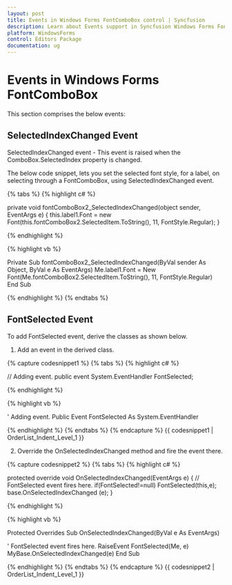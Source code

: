 ```yaml
---
layout: post
title: Events in Windows Forms FontComboBox control | Syncfusion
description: Learn about Events support in Syncfusion Windows Forms FontComboBox control, its elements and more details.
platform: WindowsForms
control: Editors Package
documentation: ug
---
```


# Events in Windows Forms FontComboBox

This section comprises the below events:

## SelectedIndexChanged Event

SelectedIndexChanged event - This event is raised when the ComboBox.SelectedIndex property is changed. 

The below code snippet, lets you set the selected font style, for a label, on selecting through a FontComboBox, using SelectedIndexChanged event.

{% tabs %}
{% highlight c# %}

private void fontComboBox2_SelectedIndexChanged(object sender, EventArgs e)
{
    this.label1.Font = new Font(this.fontComboBox2.SelectedItem.ToString(), 11, FontStyle.Regular);
}

{% endhighlight %}

{% highlight vb %}

Private Sub fontComboBox2_SelectedIndexChanged(ByVal sender As Object, ByVal e As EventArgs)
    Me.label1.Font = New Font(Me.fontComboBox2.SelectedItem.ToString(), 11, FontStyle.Regular)
End Sub

{% endhighlight %}
{% endtabs %}

## FontSelected Event

To add FontSelected event, derive the classes as shown below.

1. Add an event in the derived class.

{% capture codesnippet1 %}
{% tabs %}
{% highlight c# %}

// Adding event.
public event System.EventHandler FontSelected;

{% endhighlight %}

{% highlight vb %}

' Adding event.
Public Event FontSelected As System.EventHandler

{% endhighlight %}
{% endtabs %}
{% endcapture %}
{{ codesnippet1 | OrderList_Indent_Level_1 }} 

2. Override the OnSelectedIndexChanged method and fire the event there.

{% capture codesnippet2 %}
{% tabs %}
{% highlight c# %}

protected override void OnSelectedIndexChanged(EventArgs e) 
{
// FontSelected event fires here.
if(FontSelected!=null) FontSelected(this,e);
	base.OnSelectedIndexChanged (e);
}

{% endhighlight %}

{% highlight vb %}

Protected Overrides Sub OnSelectedIndexChanged(ByVal e As EventArgs)

' FontSelected event fires here.
RaiseEvent FontSelected(Me, e)
MyBase.OnSelectedIndexChanged(e)
End Sub

{% endhighlight %}
{% endtabs %}
{% endcapture %}
{{ codesnippet2 | OrderList_Indent_Level_1 }} 
